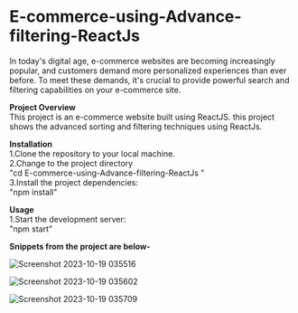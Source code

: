 # E-commerce-using-Advance-filtering-ReactJs
In today's digital age, e-commerce websites are becoming increasingly popular, and customers demand more personalized experiences than ever before. To meet these demands, it's crucial to provide powerful search and filtering capabilities on your e-commerce site. 

<b>Project Overview</b><br>
This project is an e-commerce website built using ReactJS. this project shows the advanced sorting and filtering techniques using ReactJs.<br>

<b>Installation</b><br>
1.Clone the repository to your local machine.<br>
2.Change to the project directory<br>
"cd  E-commerce-using-Advance-filtering-ReactJs "<br>
3.Install the project dependencies:<br>
"npm install"<br>

<b>Usage</b><br>
1.Start the development server:<br>
"npm start"<br>


<b>Snippets from the project are below-</b><br>

![Screenshot 2023-10-19 035516](https://github.com/Chandrabhan14/E-commerce-using-Advance-filtering-ReactJs/assets/86604925/1a1770cc-bd33-41a2-a89b-5b53c8b5b425)  <br>


![Screenshot 2023-10-19 035602](https://github.com/Chandrabhan14/E-commerce-using-Advance-filtering-ReactJs/assets/86604925/ec1e74f1-9ba6-4efe-abfa-ddbce2d7001a)  <br>


![Screenshot 2023-10-19 035709](https://github.com/Chandrabhan14/E-commerce-using-Advance-filtering-ReactJs/assets/86604925/e062920a-ea1e-4f20-951d-ede4570aec83)

